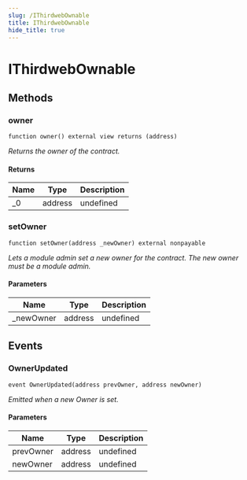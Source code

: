 ```yaml
---
slug: /IThirdwebOwnable
title: IThirdwebOwnable
hide_title: true
---
```


# IThirdwebOwnable

## Methods

### owner

```solidity
function owner() external view returns (address)
```

_Returns the owner of the contract._

#### Returns

| Name | Type    | Description |
| ---- | ------- | ----------- |
| \_0  | address | undefined   |

### setOwner

```solidity
function setOwner(address _newOwner) external nonpayable
```

_Lets a module admin set a new owner for the contract. The new owner must be a module admin._

#### Parameters

| Name       | Type    | Description |
| ---------- | ------- | ----------- |
| \_newOwner | address | undefined   |

## Events

### OwnerUpdated

```solidity
event OwnerUpdated(address prevOwner, address newOwner)
```

_Emitted when a new Owner is set._

#### Parameters

| Name      | Type    | Description |
| --------- | ------- | ----------- |
| prevOwner | address | undefined   |
| newOwner  | address | undefined   |
